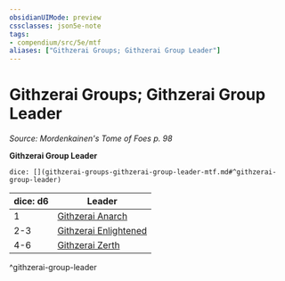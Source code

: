 ```yaml
---
obsidianUIMode: preview
cssclasses: json5e-note
tags:
- compendium/src/5e/mtf
aliases: ["Githzerai Groups; Githzerai Group Leader"]
---
```

# Githzerai Groups; Githzerai Group Leader
*Source: Mordenkainen's Tome of Foes p. 98* 

**Githzerai Group Leader**

`dice: [](githzerai-groups-githzerai-group-leader-mtf.md#^githzerai-group-leader)`

| dice: d6 | Leader |
|----------|--------|
| 1 | [Githzerai Anarch](/3-Mechanics/CLI/bestiary/humanoid/githzerai-anarch-mtf.md) |
| 2-3 | [Githzerai Enlightened](/3-Mechanics/CLI/bestiary/humanoid/githzerai-enlightened-mtf.md) |
| 4-6 | [Githzerai Zerth](/3-Mechanics/CLI/bestiary/humanoid/githzerai-zerth.md) |
^githzerai-group-leader